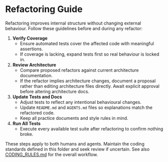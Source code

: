 # Refactoring Guide

Refactoring improves internal structure without changing external behaviour. Follow these guidelines before and during any refactor:

1. **Verify Coverage**
   - Ensure automated tests cover the affected code with meaningful assertions.
   - If coverage is lacking, expand tests first so real behaviour is locked in.
2. **Review Architecture**
   - Compare proposed refactors against current architecture documentation.
   - If the refactor implies architecture changes, document a proposal rather than editing architecture files directly. Await explicit approval before altering architecture docs.
3. **Update Tests and Docs**
   - Adjust tests to reflect any intentional behavioural changes.
   - Update `README.md` and `AGENTS.md` files so explanations match the refactored code.
   - Keep all practice documents and style rules in mind.
4. **Run All Tests**
   - Execute every available test suite after refactoring to confirm nothing broke.

These steps apply to both humans and agents. Maintain the coding standards defined in this folder and seek review if uncertain. See also [CODING_RULES.md](CODING_RULES.md) for the overall workflow.

